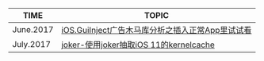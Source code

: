 |TIME|TOPIC|
|--|--|
|June.2017|[iOS.GuiInject广告木马库分析之插入正常App里试试看](./iOS.GuiInject广告木马库分析之插入正常App里试试看/README.md)|
|July.2017|[joker-使用joker抽取iOS 11的kernelcache](./joker-使用joker抽取iOS%2011的kernelcache/README.md)|

